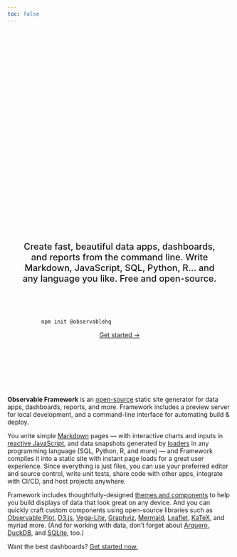 ```yaml
---
toc: false
---
```


<div style="display: flex; flex-direction: column; align-items: center; font-family: var(--sans-serif); margin: 4rem 0; text-wrap: balance; text-align: center;">
  <span style="font-weight: 900; font-size: var(--hero-font-size); line-height: 1; padding: 2rem 0; background: linear-gradient(30deg, var(--theme-foreground-focus), currentColor); -webkit-background-clip: text; background-clip: text; -webkit-text-fill-color: transparent;">The best dashboards are built with code</span>
  <span style="font-weight: 500; max-width: 34em; font-size: 20px; color: var(--theme-foreground-muted);">Create fast, beautiful data apps, dashboards, and reports from the command line. Write Markdown, JavaScript, SQL, Python, R… and any language you like. Free and open-source.</span>
</div>

<div style="display: flex; flex-direction: column; align-items: center; font-family: var(--sans-serif); margin: 4rem 0 8rem; text-wrap: balance; text-align: center;">
  <pre style="width: 22rem; text-align: initial;" data-copy><code class="language-sh">npm init @observablehq</code></pre>
  <a href="./getting-started">Get started →</a>
</div>

<style>

:root {
  --hero-font-size: 14vw;
}

@media (min-width: 640px) {
  :root {
    --hero-font-size: 90px;
  }
}

</style>

**Observable Framework** is an [open-source](https://github.com/observablehq/cli) static site generator for data apps, dashboards, reports, and more. Framework includes a preview server for local development, and a command-line interface for automating build & deploy.

You write simple [Markdown](./markdown) pages — with interactive charts and inputs in [reactive JavaScript](./javascript), and data snapshots generated by [loaders](./loaders) in any programming language (SQL, Python, R, and more) — and Framework compiles it into a static site with instant page loads for a great user experience. Since everything is just files, you can use your preferred editor and source control, write unit tests, share code with other apps, integrate with CI/CD, and host projects anywhere.

Framework includes thoughtfully-designed [themes and components](./components) to help you build displays of data that look great on any device. And you can quickly craft custom components using open-source libraries such as [Observable Plot](./lib/plot), [D3.js](./lib/d3), [Vega-Lite](./lib/vega-lite), [Graphviz](./lib/graphviz), [Mermaid](./lib/mermaid), [Leaflet](./lib/leaflet), [KaTeX](./lib/tex), and myriad more. (And for working with data, don’t forget about [Arquero](./lib/arquero), [DuckDB](./lib/duckdb), and [SQLite](./lib/sqlite), too.)

Want the best dashboards? [Get started now.](./getting-started)
